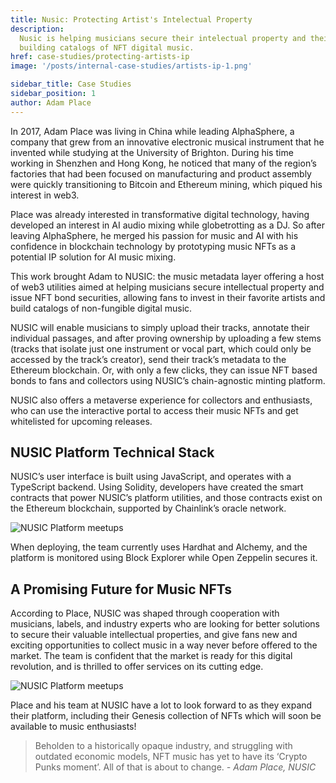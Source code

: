 ```yaml
---
title: Nusic: Protecting Artist's Intelectual Property
description:
  Nusic is helping musicians secure their intelectual property and their fans to invest in their favorite artists by
  building catalogs of NFT digital music.
href: case-studies/protecting-artists-ip
image: '/posts/internal-case-studies/artists-ip-1.png'

sidebar_title: Case Studies
sidebar_position: 1
author: Adam Place
---
```


In 2017, Adam Place was living in China while leading AlphaSphere, a company that grew from an innovative electronic
musical instrument that he invented while studying at the University of Brighton. During his time working in Shenzhen
and Hong Kong, he noticed that many of the region’s factories that had been focused on manufacturing and product
assembly were quickly transitioning to Bitcoin and Ethereum mining, which piqued his interest in web3.

Place was already interested in transformative digital technology, having developed an interest in AI audio mixing while
globetrotting as a DJ. So after leaving AlphaSphere, he merged his passion for music and AI with his confidence in
blockchain technology by prototyping music NFTs as a potential IP solution for AI music mixing.

This work brought Adam to NUSIC: the music metadata layer offering a host of web3 utilities aimed at helping musicians
secure intellectual property and issue NFT bond securities, allowing fans to invest in their favorite artists and build
catalogs of non-fungible digital music.

NUSIC will enable musicians to simply upload their tracks, annotate their individual passages, and after proving
ownership by uploading a few stems (tracks that isolate just one instrument or vocal part, which could only be accessed
by the track’s creator), send their track’s metadata to the Ethereum blockchain. Or, with only a few clicks, they can
issue NFT based bonds to fans and collectors using NUSIC’s chain-agnostic minting platform.

NUSIC also offers a metaverse experience for collectors and enthusiasts, who can use the interactive portal to access
their music NFTs and get whitelisted for upcoming releases.

## NUSIC Platform Technical Stack

NUSIC’s user interface is built using JavaScript, and operates with a TypeScript backend. Using Solidity, developers
have created the smart contracts that power NUSIC’s platform utilities, and those contracts exist on the Ethereum
blockchain, supported by Chainlink’s oracle network.

![NUSIC Platform meetups](/posts/internal-case-studies/musician-ip-2.png)

When deploying, the team currently uses Hardhat and Alchemy, and the platform is monitored using Block Explorer while
Open Zeppelin secures it.

## A Promising Future for Music NFTs

According to Place, NUSIC was shaped through cooperation with musicians, labels, and industry experts who are looking
for better solutions to secure their valuable intellectual properties, and give fans new and exciting opportunities to
collect music in a way never before offered to the market. The team is confident that the market is ready for this
digital revolution, and is thrilled to offer services on its cutting edge.

![NUSIC Platform meetups](/posts/internal-case-studies/musician-ip-1.png)

Place and his team at NUSIC have a lot to look forward to as they expand their platform, including their Genesis
collection of NFTs which will soon be available to music enthusiasts!

> Beholden to a historically opaque industry, and struggling with outdated economic models, NFT music has yet to have
> its ‘Crypto Punks moment’. All of that is about to change. _- Adam Place, NUSIC_
